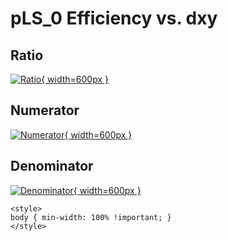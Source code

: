 # pLS_0 Efficiency vs. dxy

## Ratio

[![Ratio](../mtv/var/pLS_0_eff_dxy.png){ width=600px }](../mtv/var/pLS_0_eff_dxy.pdf)

## Numerator

[![Numerator](../mtv/num/pLS_0_eff_dxy_num.png){ width=600px }](../mtv/num/pLS_0_eff_dxy_num.pdf)

## Denominator

[![Denominator](../mtv/den/pLS_0_eff_dxy_den.png){ width=600px }](../mtv/den/pLS_0_eff_dxy_den.pdf)


``` {=html}
<style>
body { min-width: 100% !important; }
</style>
```

